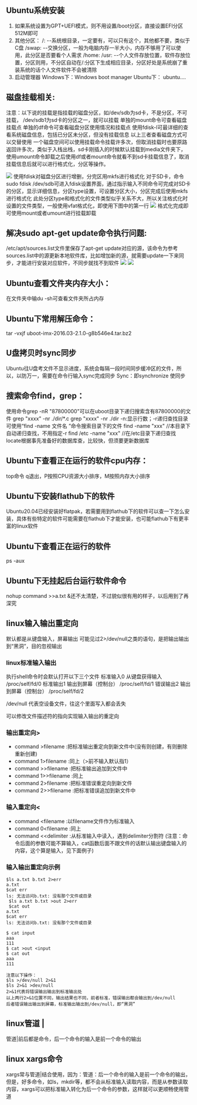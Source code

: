 ## Ubuntu系统安装
1. 如果系统设置为GPT+UEFI模式，则不用设置/boot分区，直接设置EFI分区512M即可
2. 其他分区：
/: --系统根目录，一定要有，可以只有这个，其他都不要，类似于C盘
/swap: --交换分区，一般为电脑内存一半大小，内存不够用了可以使用，此分区是否要看个人需求
/home:	/usr: --个人文件存放位置，软件存放位置，分区则用，不分区自动在/:分区下生成相应目录，分区好处是系统崩了重装系统的话个人文件软件不会被清除
3. 启动管理器
Windows下：Windows boot manager
Ubuntu下： ubuntu….

## 磁盘挂载相关:
注意：以下说的挂载是指挂载的磁盘分区，如/dev/sdb为sd卡，不是分区，不可挂载，
/dev/sdb1为sd卡的分区之一，就可以挂载
单独的mount命令可查看磁盘挂载点
单独的df命令可查看磁盘分区使用情况和挂载点
使用fdisk-l可最详细的查看系统磁盘信息，包括已分区未分区，但没有挂载信息
以上三者查看磁盘方式可以交替使用
一个磁盘空间可以使用挂载命令挂载许多次，但取消挂载时也要原路返回许多次，类似于入栈出栈，sd卡刚插入的时候默认挂载到media文件夹下，使用umount命令卸载之后使用df或者mount命令就看不到sd卡挂载信息了，取消挂载信息后就可以进行格式化，分区等操作。

![](1.png)
使用fdisk对磁盘分区进行增删，分完区用mkfs进行格式化
对于SD卡，命令sudo fdisk /dev/sdb可进入fdisk设置界面，通过指示输入不同命令可完成对SD卡的分区，显示详细信息，分区type设置，可设置分区大小，分区完成后使用mkfs进行格式化
此处分区type和格式化的文件类型似乎关系不大，所以关注格式化时设置的文件类型，一般使用vfat格式化，即使用下图中的第一行
![](2.png)
格式化完成即可使用mount或者umount进行挂载卸载

## 解决sudo apt-get update命令执行问题:
/etc/apt/sources.list文件里保存了apt-get update对应的源，该命令为参考sources.list中的源更新本地软件库，比如增加新的源，就需要update一下来同步，才能进行安装对应软件，不同步就找不到软件
![](3.png)
![](4.png)

## Ubuntu查看文件夹内存大小：
在文件夹中输du -sh可查看文件夹所占内存

## Ubuntu下常用解压命令：
tar -vxjf uboot-imx-2016.03-2.1.0-g8b546e4.tar.bz2

## U盘拷贝时sync同步
Ubuntu往U盘考文件不显示进度，系统会每隔一段时间同步缓冲区的文件，所以，以防万一，需要在命令行输入sync完成同步
Sync：即synchronize 使同步

## 搜索命令find，grep：
使用命令grep -nR "87800000"可以在uboot目录下递归搜索含有87800000的文件
grep "xxxx" -nr ./dir/*.c
grep "xxxx" -nr ./dir
-n:显示行数；-r递归查找目录
可使用“find -name 文件名 ”命令搜索目录下的文件
find -name "xxx"	//本目录下自动递归查找，不用指定-r
find /etc -name "xxx"	//在/etc目录下递归查找
locate根据事先准备好的数据库查，比较快，但须要更新数据库
## Ubuntu下查看正在运行的软件cpu内存：
top命令
q退出，P按照CPU资源大小排序，M按照内存大小排序

## Ubuntu下安装flathub下的软件
Ubuntu20.04已经安装好flatpak，若需要用到flathub下的软件可以查一下怎么安装，具体有些特定的软件可能需要在flathub下才能安装，也可能flathub下有更丰富的linux软件

## Ubuntu下查看正在运行的软件
ps -aux

## Ubuntu下无挂起后台运行软件命令
nohup command >>a.txt &还不太清楚，不过貌似很有用的样子，以后用到了再深究

## linux输入输出重定向

默认都是从键盘输入，屏幕输出
可能见过2>/dev/null之类的语句，是把输出输出到“黑洞”，目的忽视输出

### linux标准输入输出
执行shell命令时会默认打开以下三个文件
标准输入0	从键盘获得输入 /proc/self/fd/0
标准输出1	输出到屏幕（控制台）	/proc/self/fd/1
错误输出2	输出到屏幕（控制台）	/proc/self/fd/2

/dev/null 代表空设备文件，往这个里面写入都会丢失

可以修改文件描述符的指向实现输入输出的重定向

### 输出重定向>
- command >filename	:把标准输出重定向到新文件中(没有则创建，有则删除重新创建)
- command 1>filename :同上（>前不输入默认指1）
- command >>filename :把标准输出追加到文件中
- command 1>>filename :同上
- command 2>filename :把标准错误重定向到新文件
- command 2>>filename :把标准错误追加到新文件中

### 输入重定向<
- command <filename :以filename文件作为标准输入
- command 0<filename :同上
- command <<delimiter :从标准输入中读入，遇到delimiter分割符
(注意：命令后面的参数可能不算输入，cat函数后面不跟文件的话默认输出键盘输入的内容，这个算是输入，见下面例子)

### 输入输出重定向示例
```shell
$ls a.txt b.txt 2>err
a.txt
$cat err
ls: 无法访问b.txt: 没有那个文件或目录
 $ls a.txt b.txt >out 2>err
 $cat out
a.txt
$cat err
ls: 无法访问b.txt: 没有那个文件或目录

$ cat input
aaa
111
$ cat >out <input
$ cat out
aaa
111

注意以下操作：
$ls >/dev/null 2>&1
$ls 2>&1 >dev/null
2>&1代表将错误输出输出到标准输出处
以上两行2>&1位置不同，输出结果也不同，前者标准，错误输出都会输出到/dev/null
后者错误输出输出到屏幕，标准输出输出到/dev/null，即“黑洞”
```
		
## linux管道 |
管道|前后都是命令，后一个命令的输入是前一个命令的输出

## linux xargs命令
xargs常与管道|结合使用，因为：管道：后一个命令的输入是前一个命令的输出，但是，好多命令，如ls，mkdir等，都不会从标准输入读取内容，而是从参数读取内容，xargs可以把标准输入转化为后一个命令的参数，这样就可以更顺畅使用管道